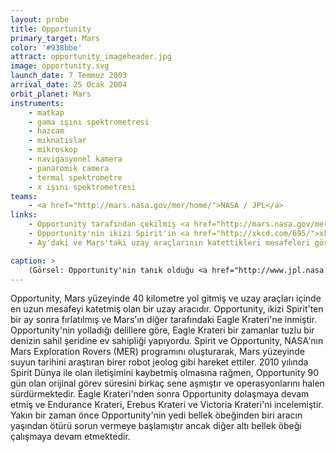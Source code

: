 ```yaml
---
layout: probe
title: Opportunity
primary_target: Mars
color: '#938bbe'
attract: opportunity_imageheader.jpg
image: opportunity.svg
launch_date: 7 Temmuz 2003
arrival_date: 25 Ocak 2004
orbit_planet: Mars
instruments:
    - matkap
    - gama ışını spektrometresi
    - hazcam
    - mıknatıslar
    - mikroskop
    - navigasyonel kamera
    - panaromik camera
    - termal spektrometre
    - x ışını spektrometresi
teams:
    - <a href="http://mars.nasa.gov/mer/home/">NASA / JPL</a>
links:
    - Opportunity tarafından çekilmiş <a href="http://mars.nasa.gov/mer/gallery/all/opportunity.html">ham (işlenmemiş) görüntüler</a> 
    - Opportunity'nin ikizi Spirit'in <a href="http://xkcd.com/695/">xkcd</a> karikatürü
    - Ay'daki ve Mars'taki uzay araçlarının katettikleri mesafeleri gösteren bir <a href="http://www.nasa.gov/sites/default/files/14-202b.jpg">infografik</a>

caption: >
    (Görsel: Opportunity'nin tanık olduğu <a href="http://www.jpl.nasa.gov/spaceimages/details.php?id=PIA13596">bir kraterin mozaiği</a>, NASA/JPL-Caltech)
---
```

Opportunity, Mars yüzeyinde 40 kilometre yol gitmiş ve uzay araçları içinde en uzun mesafeyi katetmiş olan bir uzay aracıdır. Opportunity, ikizi Spirit'ten bir ay sonra fırlatılmış ve Mars'ın diğer tarafındaki Eagle Krateri'ne inmiştir. Opportunity'nin yolladığı delillere göre, Eagle Krateri bir zamanlar tuzlu bir denizin sahil şeridine ev sahipliği yapıyordu. Spirit ve Opportunity, NASA'nın Mars Exploration Rovers (MER) programını oluşturarak, Mars yüzeyinde suyun tarihini araştıran birer robot jeolog gibi hareket ettiler. 2010 yılında Spirit Dünya ile olan iletişimini kaybetmiş olmasına rağmen, Opportunity 90 gün olan orijinal görev süresini birkaç sene aşmıştır ve operasyonlarını halen sürdürmektedir. Eagle Krateri'nden sonra Opportunity dolaşmaya devam etmiş ve Endurance Krateri, Erebus Krateri ve Victoria Krateri'ni incelemiştir. Yakın bir zaman önce Opportunity'nin yedi bellek öbeğinden biri aracın yaşından ötürü sorun vermeye başlamıştır ancak diğer altı bellek öbeği çalışmaya devam etmektedir.
